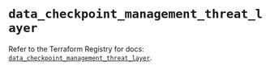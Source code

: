 # `data_checkpoint_management_threat_layer`

Refer to the Terraform Registry for docs: [`data_checkpoint_management_threat_layer`](https://registry.terraform.io/providers/checkpointsw/checkpoint/2.11.0/docs/data-sources/management_threat_layer).
